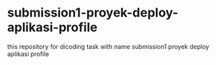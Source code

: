 # submission1-proyek-deploy-aplikasi-profile
this repository for dicoding task with name submission1 proyek deploy aplikasi profile
